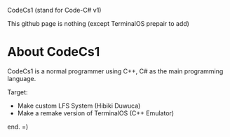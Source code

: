 CodeCs1 (stand for Code-C# v1)
<p>This github page is nothing (except TerminalOS prepair to add)</p>

# About CodeCs1
CodeCs1 is a normal programmer
using C++, C# as the main programming language.

Target:
  - Make custom LFS System (Hibiki Duwuca)
  - Make a remake version of TerminalOS (C++ Emulator)

end. =)
